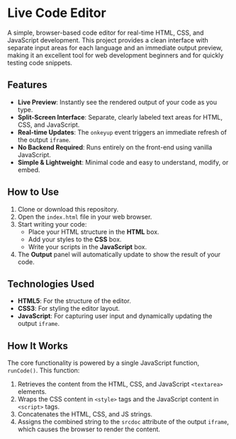 # Live Code Editor

A simple, browser-based code editor for real-time HTML, CSS, and JavaScript development. This project provides a clean interface with separate input areas for each language and an immediate output preview, making it an excellent tool for web development beginners and for quickly testing code snippets.

## Features

-   **Live Preview**: Instantly see the rendered output of your code as you type.
-   **Split-Screen Interface**: Separate, clearly labeled text areas for HTML, CSS, and JavaScript.
-   **Real-time Updates**: The `onkeyup` event triggers an immediate refresh of the output `iframe`.
-   **No Backend Required**: Runs entirely on the front-end using vanilla JavaScript.
-   **Simple & Lightweight**: Minimal code and easy to understand, modify, or embed.

## How to Use

1.  Clone or download this repository.
2.  Open the `index.html` file in your web browser.
3.  Start writing your code:
    -   Place your HTML structure in the **HTML** box.
    -   Add your styles to the **CSS** box.
    -   Write your scripts in the **JavaScript** box.
4.  The **Output** panel will automatically update to show the result of your code.

## Technologies Used

-   **HTML5**: For the structure of the editor.
-   **CSS3**: For styling the editor layout.
-   **JavaScript**: For capturing user input and dynamically updating the output `iframe`.

## How It Works

The core functionality is powered by a single JavaScript function, `runCode()`. This function:
1.  Retrieves the content from the HTML, CSS, and JavaScript `<textarea>` elements.
2.  Wraps the CSS content in `<style>` tags and the JavaScript content in `<script>` tags.
3.  Concatenates the HTML, CSS, and JS strings.
4.  Assigns the combined string to the `srcdoc` attribute of the output `iframe`, which causes the browser to render the content.
